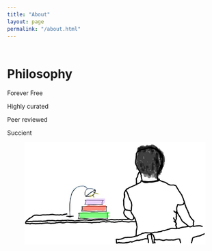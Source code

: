 ```yaml
---
title: "About"
layout: page
permalink: "/about.html"
---
```


<div class="container">
  <div class="container">
        <div class="row">
            <!-- Jumbotron class changed into this below-->
                <div style="margin-top: 4rem;" class="col-xs-12 col-sm-12 col-md-3">     
                    <h1 class="display-4">Philosophy</h1>
                        <p class="lead">Forever Free</p>
                        <p class="lead">Highly curated</p>
                        <p class="lead">Peer reviewed</p>
                        <p class="lead">Succient</p>
                </div>  
                <div class="col-xs-12 col-sm-12 col-md-9">
                        <figure style="display: block;">
                            <img alt="" src="/assets/images/about-philosophy.jpg">
                        </figure>
                </div>   
        </div>
    </div>   
  </div>